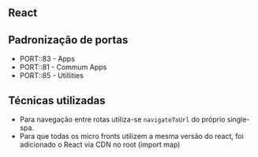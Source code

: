 ## React

## Padronização de portas

- PORT::83 - Apps
- PORT::81 - Commum Apps
- PORT::85 - Utillities

## Técnicas utilizadas

- Para navegação entre rotas utiliza-se `navigateToUrl` do próprio single-spa.
- Para que todas os micro fronts utilizem a mesma versão do react, foi adicionado o React via CDN no root (import map)
